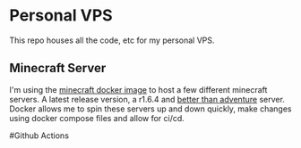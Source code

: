 # Personal VPS
This repo houses all the code, etc for my personal VPS. 

## Minecraft Server
I'm using the [minecraft docker image](https://hub.docker.com/r/itzg/minecraft-server/) to host a few different minecraft servers. A latest release version, a r1.6.4 and [better than adventure](https://www.betterthanadventure.net/) server. Docker allows me to spin these servers up and down quickly, make changes using docker compose files and allow for ci/cd. 

#Github Actions

